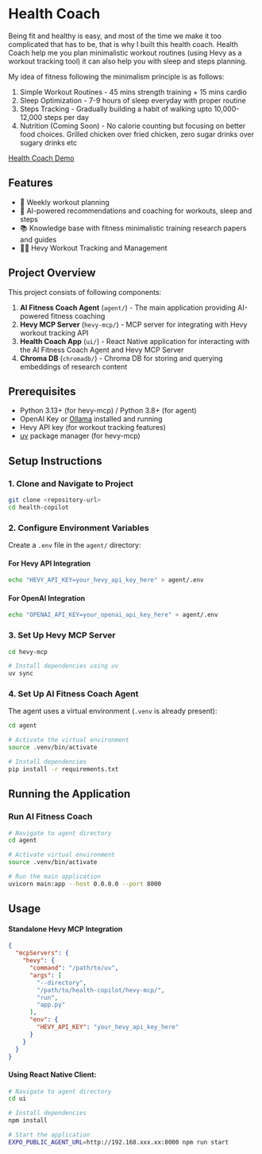 # Health Coach

Being fit and healthy is easy, and most of the time we make it too complicated that has to be, that is why I built this health coach. Health Coach help me you plan minimalistic workout routines (using Hevy as a workout tracking tool) it can also help you with sleep and steps planning.

My idea of fitness following the minimalism principle is as follows:

1. Simple Workout Routines - 45 mins strength training + 15 mins cardio
2. Sleep Optimization - 7-9 hours of sleep everyday with proper routine
3. Steps Tracking - Gradually building a habit of walking upto 10,000-12,000 steps per day
4. Nutrition (Coming Soon) - No calorie counting but focusing on better food choices. Grilled chicken over fried chicken, zero sugar drinks over sugary drinks etc

[Health Coach Demo](https://drive.google.com/file/d/1BXxQBdg-OFj2EhvZ8n32th7-qB-_yt6f/view)

## Features

- 📅 Weekly workout planning
- 🤖 AI-powered recommendations and coaching for workouts, sleep and steps
- 📚 Knowledge base with fitness minimalistic training research papers and guides
- 🏋️‍♂️ Hevy Workout Tracking and Management

## Project Overview

This project consists of following components:

1. **AI Fitness Coach Agent** (`agent/`) - The main application providing AI-powered fitness coaching
2. **Hevy MCP Server** (`hevy-mcp/`) - MCP server for integrating with Hevy workout tracking API
3. **Health Coach App** (`ui/`) - React Native application for interacting with the AI Fitness Coach Agent and Hevy MCP Server
4. **Chroma DB** (`chromadb/`) - Chroma DB for storing and querying embeddings of research content

## Prerequisites

- Python 3.13+ (for hevy-mcp) / Python 3.8+ (for agent)
- OpenAI Key or [Ollama](https://ollama.ai/) installed and running
- Hevy API key (for workout tracking features)
- [uv](https://github.com/astral-sh/uv) package manager (for hevy-mcp)

## Setup Instructions

### 1. Clone and Navigate to Project

```bash
git clone <repository-url>
cd health-copilot
```

### 2. Configure Environment Variables

Create a `.env` file in the `agent/` directory:

#### For Hevy API Integration

```bash
echo "HEVY_API_KEY=your_hevy_api_key_here" > agent/.env
```

#### For OpenAI Integration

```bash
echo "OPENAI_API_KEY=your_openai_api_key_here" > agent/.env
```

### 3. Set Up Hevy MCP Server

```bash
cd hevy-mcp

# Install dependencies using uv
uv sync
```

### 4. Set Up AI Fitness Coach Agent

The agent uses a virtual environment (`.venv` is already present):

```bash
cd agent

# Activate the virtual environment
source .venv/bin/activate

# Install dependencies
pip install -r requirements.txt
```

## Running the Application

### Run AI Fitness Coach

```bash
# Navigate to agent directory
cd agent

# Activate virtual environment
source .venv/bin/activate

# Run the main application
uvicorn main:app --host 0.0.0.0 --port 8000
```

## Usage

#### Standalone Hevy MCP Integration

```json
{
  "mcpServers": {
    "hevy": {
      "command": "/path/to/uv",
      "args": [
        "--directory",
        "/path/to/health-copilot/hevy-mcp/",
        "run",
        "app.py"
      ],
      "env": {
        "HEVY_API_KEY": "your_hevy_api_key_here"
      }
    }
  }
}
```

#### Using React Native Client:

```bash
# Navigate to agent directory
cd ui

# Install dependencies
npm install

# Start the application
EXPO_PUBLIC_AGENT_URL=http://192.168.xxx.xx:8000 npm run start
```
